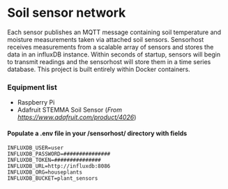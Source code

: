 # Soil sensor network

Each sensor publishes an MQTT message containing soil temperature and moisture measurements taken via attached soil sensors. Sensorhost receives measurements from a scalable array of sensors and stores the data in an influxDB instance. Within seconds of startup, sensors will begin to transmit readings and the sensorhost will store them in a time series database. This project is built entirely within Docker containers.

### Equipment list

- Raspberry Pi 
- Adafruit STEMMA Soil Sensor (*From https://www.adafruit.com/product/4026*)


#### Populate a .env file in your /sensorhost/ directory with fields
    INFLUXDB_USER=user
    INFLUXDB_PASSWORD=###############
    INFLUXDB_TOKEN=###############
    INFLUXDB_URL=http://influxdb:8086
    INFLUXDB_ORG=houseplants
    INFLUXDB_BUCKET=plant_sensors
